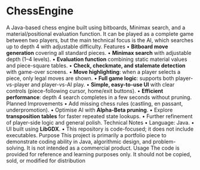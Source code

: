 # ChessEngine
A Java-based chess engine built using bitboards, Minimax search, and a material/positional
 evaluation function. It can be played as a complete game between two players, but the main
 technical focus is the AI, which searches up to depth 4 with adjustable difficulty.
 Features
 • **Bitboard move generation** covering all standard pieces.
 • **Minimax search** with adjustable depth (1–4 levels).
 • **Evaluation function** combining static material values and piece-square tables.
 • **Check, checkmate, and stalemate detection** with game-over screens.
 • **Move highlighting**: when a player selects a piece, only legal moves are shown.
 • **Full game logic**: supports both player-vs-player and player-vs-AI play.
 • **Simple, easy-to-use UI** with clear controls (piece-following cursor, home/exit buttons).
 • **Efficient performance**: depth 4 search completes in a few seconds without pruning.
 Planned Improvements
 • Add missing chess rules (castling, en passant, underpromotion).
 • Optimise AI with **Alpha-Beta pruning**.
 • Explore **transposition tables** for faster repeated state lookups. 
 • Further refinement of player-side logic and general polish.
 Technical Notes
 • Language: Java.
 • UI built using **LibGDX**.
 • This repository is code-focused; it does not include executables.
 Purpose
 This project is primarily a portfolio piece to demonstrate coding ability in Java, algorithmic design,
 and problem-solving. It is not intended as a commercial product.
 Usage
 The code is provided for reference and learning purposes only. It should not be copied, sold, or
 modified for distribution
